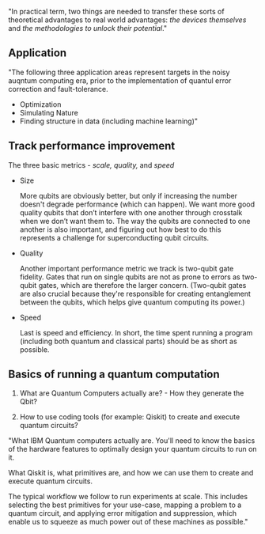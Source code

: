 "In practical term, two things are needed to transfer these sorts of theoretical advantages to real world advantages: *the devices themselves* and *the methodologies to unlock their potential*."

## Application
"The following three application areas represent targets in the noisy auqntum computing era, prior to the implementation of quantul error correction and fault-tolerance.

- Optimization
- Simulating Nature
- Finding structure in data (including machine learning)" 

## Track performance improvement

The three basic metrics - *scale, quality,* and *speed*

- Size

    More qubits are obviously better, but only if increasing the number doesn't degrade performance (which can happen). We want more good quality qubits that don’t interfere with one another through crosstalk when we don’t want them to. The way the qubits are connected to one another is also important, and figuring out how best to do this represents a challenge for superconducting qubit circuits.

- Quality

    Another important performance metric we track is two-qubit gate fidelity. Gates that run on single qubits are not as prone to errors as two-qubit gates, which are therefore the larger concern. (Two-qubit gates are also crucial because they're responsible for creating entanglement between the qubits, which helps give quantum computing its power.)

- Speed

    Last is speed and efficiency. In short, the time spent running a program (including both quantum and classical parts) should be as short as possible.

## Basics of running a quantum computation

1. What are Quantum Computers actually are? - How they generate the Qbit?

2. How to use coding tools (for example: Qiskit) to create and execute quantum circuits?

"What IBM Quantum computers actually are. You'll need to know the basics of the hardware features to optimally design your quantum circuits to run on it.

What Qiskit is, what primitives are, and how we can use them to create and execute quantum circuits.

The typical workflow we follow to run experiments at scale. This includes selecting the best primitives for your use-case, mapping a problem to a quantum circuit, and applying error mitigation and suppression, which enable us to squeeze as much power out of these machines as possible."

